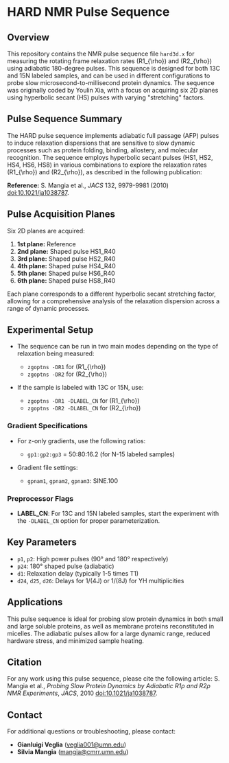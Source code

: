 # HARD NMR Pulse Sequence

## Overview
This repository contains the NMR pulse sequence file `hard3d.x` for measuring the rotating frame relaxation rates \(R1_{\rho}\) and \(R2_{\rho}\) using adiabatic 180-degree pulses. This sequence is designed for both 13C and 15N labeled samples, and can be used in different configurations to probe slow microsecond-to-millisecond protein dynamics. The sequence was originally coded by Youlin Xia, with a focus on acquiring six 2D planes using hyperbolic secant (HS) pulses with varying "stretching" factors.

## Pulse Sequence Summary
The HARD pulse sequence implements adiabatic full passage (AFP) pulses to induce relaxation dispersions that are sensitive to slow dynamic processes such as protein folding, binding, allostery, and molecular recognition. The sequence employs hyperbolic secant pulses (HS1, HS2, HS4, HS6, HS8) in various combinations to explore the relaxation rates \(R1_{\rho}\) and \(R2_{\rho}\), as described in the following publication:

**Reference:** S. Mangia et al., _JACS_ 132, 9979-9981 (2010) [doi:10.1021/ja1038787](https://doi.org/10.1021/ja1038787).

## Pulse Acquisition Planes
Six 2D planes are acquired:
1. **1st plane:** Reference
2. **2nd plane:** Shaped pulse HS1_R40
3. **3rd plane:** Shaped pulse HS2_R40
4. **4th plane:** Shaped pulse HS4_R40
5. **5th plane:** Shaped pulse HS6_R40
6. **6th plane:** Shaped pulse HS8_R40

Each plane corresponds to a different hyperbolic secant stretching factor, allowing for a comprehensive analysis of the relaxation dispersion across a range of dynamic processes.

## Experimental Setup
- The sequence can be run in two main modes depending on the type of relaxation being measured:
  - `zgoptns -DR1` for \(R1_{\rho}\)
  - `zgoptns -DR2` for \(R2_{\rho}\)

- If the sample is labeled with 13C or 15N, use:
  - `zgoptns -DR1 -DLABEL_CN` for \(R1_{\rho}\)
  - `zgoptns -DR2 -DLABEL_CN` for \(R2_{\rho}\)

### Gradient Specifications
- For z-only gradients, use the following ratios:
  - `gp1:gp2:gp3` = 50:80:16.2 (for N-15 labeled samples)
  
- Gradient file settings:
  - `gpnam1`, `gpnam2`, `gpnam3`: SINE.100

### Preprocessor Flags
- **LABEL_CN**: For 13C and 15N labeled samples, start the experiment with the `-DLABEL_CN` option for proper parameterization.

## Key Parameters
- `p1`, `p2`: High power pulses (90° and 180° respectively)
- `p24`: 180° shaped pulse (adiabatic)
- `d1`: Relaxation delay (typically 1-5 times T1)
- `d24`, `d25`, `d26`: Delays for 1/(4J) or 1/(8J) for YH multiplicities

## Applications
This pulse sequence is ideal for probing slow protein dynamics in both small and large soluble proteins, as well as membrane proteins reconstituted in micelles. The adiabatic pulses allow for a large dynamic range, reduced hardware stress, and minimized sample heating.

## Citation
For any work using this pulse sequence, please cite the following article:
S. Mangia et al., _Probing Slow Protein Dynamics by Adiabatic R1ρ and R2ρ NMR Experiments_, _JACS_, 2010 [doi:10.1021/ja1038787](https://doi.org/10.1021/ja1038787).

## Contact
For additional questions or troubleshooting, please contact:
- **Gianluigi Veglia** (veglia001@umn.edu)
- **Silvia Mangia** (mangia@cmrr.umn.edu)
